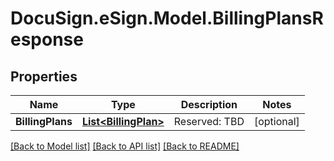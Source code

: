 # DocuSign.eSign.Model.BillingPlansResponse
## Properties

Name | Type | Description | Notes
------------ | ------------- | ------------- | -------------
**BillingPlans** | [**List&lt;BillingPlan&gt;**](BillingPlan.md) | Reserved: TBD | [optional] 

[[Back to Model list]](../README.md#documentation-for-models) [[Back to API list]](../README.md#documentation-for-api-endpoints) [[Back to README]](../README.md)

